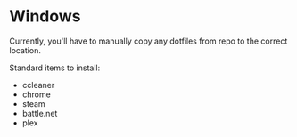 # Windows
Currently, you'll have to manually copy any dotfiles from repo to the correct location.

Standard items to install:
* ccleaner
* chrome
* steam
* battle.net
* plex
